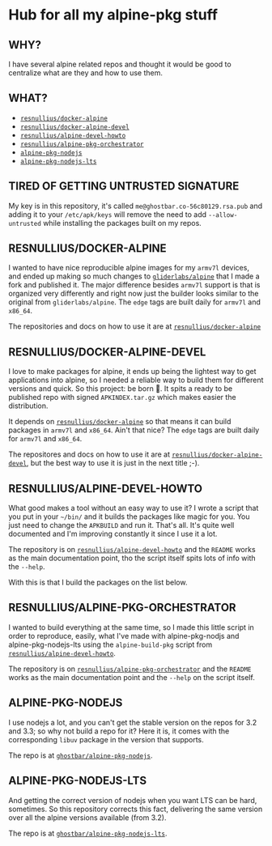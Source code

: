 Hub for all my alpine-pkg stuff
===============================

WHY?
----
I have several alpine related repos and thought it would be good to centralize
what are they and how to use them.

WHAT?
-----

+ [`resnullius/docker-alpine`](#resnulliusdocker-alpine)
+ [`resnullius/docker-alpine-devel`](#resnulliusdocker-alpine-devel)
+ [`resnullius/alpine-devel-howto`](#resnulliusalpine-devel-howto)
+ [`resnullius/alpine-pkg-orchestrator`](#resnulliusalpine-pkg-orchestrator)
+ [`alpine-pkg-nodejs`](#alpine-pkg-nodejs)
+ [`alpine-pkg-nodejs-lts`](#alpine-pkg-nodejs-lts)


TIRED OF GETTING UNTRUSTED SIGNATURE
------------------------------------

My key is in this repository, it's called `me@ghostbar.co-56c80129.rsa.pub` and
adding it to your `/etc/apk/keys` will remove the need to add
`--allow-untrusted` while installing the packages built on my repos.

<a href="#resnullius-docker-alpine"></a>
RESNULLIUS/DOCKER-ALPINE
------------------------

I wanted to have nice reproducible alpine images for my `armv7l` devices, and
ended up making so much changes to
[`gliderlabs/alpine`](https://github.com/gliderlabs/alpine) that I made a fork
and published it. The major difference besides `armv7l` support is that is
organized very differently and right now just the builder looks similar to the
original from `gliderlabs/alpine`. The `edge` tags are built daily for `armv7l`
and `x86_64`.

The repositories and docs on how to use it are at
[`resnullius/docker-alpine`](https://github.com/resnullius/docker-alpine)

<a href="#resnullius-docker-alpine-devel"></a>
RESNULLIUS/DOCKER-ALPINE-DEVEL
------------------------------

I love to make packages for alpine, it ends up being the lightest way to get
applications into alpine, so I needed a reliable way to build them for different
versions and quick. So this project: be born 🌄. It spits a ready to be published
repo with signed `APKINDEX.tar.gz` which makes easier the distribution.

It depends on
[`resnullius/docker-alpine`](https://github.com/resnullius/docker-alpine) so
that means it can build packages in `armv7l` and `x86_64`. Ain't that nice? The
`edge` tags are built daily for `armv7l` and `x86_64`.

The repositores and docs on how to use it are at
[`resnullius/docker-alpine-devel`](https://github.com/resnullius/docker-alpine-devel),
but the best way to use it is just in the next title ;-).

<a href="#resnullius-alpine-devel-howto"></a>
RESNULLIUS/ALPINE-DEVEL-HOWTO
-----------------------------

What good makes a tool without an easy way to use it? I wrote a script that you
put in your `~/bin/` and it builds the packages like magic for you. You just
need to change the `APKBUILD` and run it. That's all. It's quite well documented
and I'm improving constantly it since I use it a lot.

The repository is on
[`resnullius/alpine-devel-howto`](https://github.com/resnullius/alpine-devel-howto)
and the `README` works as the main documentation point, tho the script itself
spits lots of info with the `--help`.

With this is that I build the packages on the list below.

<a href="#resnullius-alpine-pkg-orchestrator"></a>
RESNULLIUS/ALPINE-PKG-ORCHESTRATOR
----------------------------------

I wanted to build everything at the same time, so I made this little script in
order to reproduce, easily, what I've made with alpine-pkg-nodjs and
alpine-pkg-nodejs-lts using the `alpine-build-pkg` script from
[`resnullius/alpine-devel-howto`](https://github.com/resnullius/alpine-devel-howto).

The repository is on
[`resnullius/alpine-pkg-orchestrator`](https://github.com/resnullius/alpine-pkg-orchestrator)
and the `README` works as the main documentation point and the `--help` on the
script itself.

<a href="#alpine-pkg-nodejs"></a>
ALPINE-PKG-NODEJS
-----------------

I use nodejs a lot, and you can't get the stable version on the repos for 3.2
and 3.3; so why not build a repo for it? Here it is, it comes with the
corresponding `libuv` package in the version that supports.

The repo is at
[`ghostbar/alpine-pkg-nodejs`](https://github.com/ghostbar/alpine-pkg-nodejs).

<a href="#alpine-pkg-nodejs-lts"></a>
ALPINE-PKG-NODEJS-LTS
---------------------

And getting the correct version of nodejs when you want LTS can be hard,
sometimes. So this repository corrects this fact, delivering the same version
over all the alpine versions available (from 3.2).

The repo is at
[`ghostbar/alpine-pkg-nodejs-lts`](https://github.com/ghostbar/alpine-pkg-nodejs-lts).
